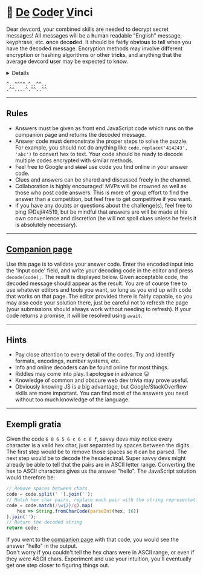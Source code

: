 # 📜   **<u>De</u>  <u>Cod</u>e<u>r</u>  <u>V</u>inci**  

Dear devcord, your combined skills are needed to decrypt secret messa**g**es! All messages will be a **h**um**a**n readable "English" message, keyphrase, etc. **o**nce dec**od**ed. It should be fair**l**y ob**v**io**u**s to t**e**ll when you have the decoded message. Encryption methods may involve di**f**ferent encryption or hashing algorithms or other tri**ck**s, and anything that the average devcord **u**ser may be expected to k**n**ow.

<details>🔍 Clues will be given, but may also need to be cracked. The method required to crack a clue may also be a clue. 🐱‍👤</details>

`^..^^^^.^..^^..`  
`.^^....^.^^..^^`

** **
## Rules
  * Answers must be given as front end JavaScript code which runs on the companion page and returns the decoded message.
  * Answer code must demonstrate the proper steps to solve the puzzle. For example, you should not do anything like `code.replace('414243', 'abc')` to convert hex to text. Your code should be ready to decode multiple codes encrypted with similar methods.
  * Feel free to Google and ~~steal~~ use code you find online in your answer code.
  * Clues and answers can be shared and discussed freely in the channel.
  * Collaboration is highly encouraged! MVPs will be crowned as well as those who post code answers. This is more of group effort to find the answer than a competition, but feel free to get competitive if you want.
  * If you have any doubts or questions about the challenge(s), feel free to ping @Deji#4519, but be mindful that answers are will be made at his own convenience and discretion (he will not spoil clues unless he feels it is absolutely necessary).

** **
## [__Companion page__](/decodervinci/)  
  Use this page is to validate your answer code. Enter the encoded input into the 'Input code' field, and write your decoding code in the editor and press `decode(code);`. The result is displayed below. Given acceptable code, the decoded message should appear as the result. You are of course free to use whatever editors and tools you want, so long as you end up with code that works on that page. The editor provided there is fairly capable, so you may also code your solution there, just be careful not to refresh the page (your submissions should always work without needing to refresh). If your code returns a promise, it will be resolved using `await`.

** **
## Hints
  * Pay close attention to every detail of the codes. Try and identify formats, encodings, number systems, etc.
  * Info and online decoders can be found online for most things.
  * Riddles may come into play. I apologise in advance :stuck_out_tongue: 
  * Knowledge of common and obscure web dev trivia may prove useful.
  * Obviously knowing JS is a big advantage, but Google/StackOverflow skills are more important. You can find most of the answers you need without too much knowledge of the language.

** **
## Exempli gratia
  Given the code `6 8 6 5 6 c 6 c 6 f`, savvy devs may notice every character is a valid hex char, just separated by spaces between the digits. The first step would be to remove those spaces so it can be parsed. The next step would be to decode the hexadecimal. Super savvy devs might already be able to tell that the pairs are in ASCII letter range. Converting the hex to ASCII characters gives us the answer "hello". The JavaScript solution would therefore be:
```js
// Remove spaces between chars
code = code.split(' ').join('');
// Match hex char pairs, replace each pair with the string representation
code = code.match(/\w{2}/g).map(
    hex => String.fromCharCode(parseInt(hex, 16))
).join('');
// Return the decoded string
return code;
```
If you went to the [companion page](https://deji69.github.io/decodervinci/) with that code, you would see the answer "hello" in the output.  
Don't worry if you couldn't tell the hex chars were in ASCII range, or even if they were ASCII chars. Experiment and use your intuition, you'll eventually get one step closer to figuring things out.
